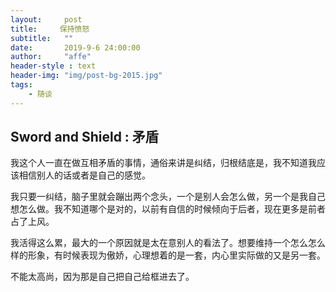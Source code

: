 ```yaml
---
layout:     post
title:     保持愤怒
subtitle:   ""
date:       2019-9-6 24:00:00
author:     "affe"
header-style : text
header-img: "img/post-bg-2015.jpg"
tags:
    - 随谈
---
```


##  Sword and Shield : 矛盾

我这个人一直在做互相矛盾的事情，通俗来讲是纠结，归根结底是，我不知道我应该相信别人的话或者是自己的感觉。

我只要一纠结，脑子里就会蹦出两个念头，一个是别人会怎么做，另一个是我自己想怎么做。我不知道哪个是对的，以前有自信的时候倾向于后者，现在更多是前者占了上风。

我活得这么累，最大的一个原因就是太在意别人的看法了。想要维持一个怎么怎么样的形象，有时候表现为傲娇，心理想着的是一套，内心里实际做的又是另一套。

不能太高尚，因为那是自己把自己给框进去了。